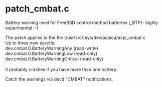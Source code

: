 # patch_cmbat.c
Battery warning level for FreeBSD control method batteries (_BTP)- highly experimental :-)


The patch applies to the file (/usr/src/)sys/dev/acpica/acpi_cmbat.c<br>
Up to three new sysctls:<br> 
dev.cmbat.0.BatteryWarningAny  (read-write)<br>
dev.cmbat.0.BatteryWarningLow  (read-only)<br>
dev.cmbat.0.BatteryWarningCritical  (read-only)<br>
<br>
It probably crashes if you have more than one battery.

Catch the warnings via devd "CMBAT" notifications.<br>

